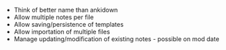 * Think of better name than ankidown
* Allow multiple notes per file
* Allow saving/persistence of templates
* Allow importation of multiple files
* Manage updating/modification of existing notes - possible on mod date
